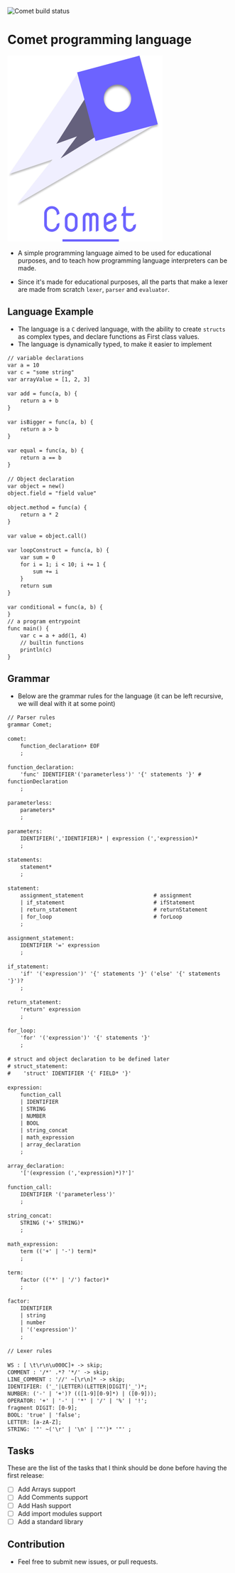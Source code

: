 ![Comet build status](https://github.com/chermehdi/comet/workflows/Go/badge.svg?branch=master)

# Comet programming language 

![comet programming language](./comet.png)

- A simple programming language aimed to be used for educational purposes, and to teach how programming language interpreters
can be made.

- Since it's made for educational purposes, all the parts that make a lexer are made from scratch `lexer`, `parser` and `evaluator`.

## Language Example 

- The language is a `C` derived language, with the ability to create `structs` as complex types, and declare functions as First class values.
- The language is dynamically typed, to make it easier to implement

```
// variable declarations
var a = 10
var c = "some string"
var arrayValue = [1, 2, 3]

var add = func(a, b) {
    return a + b
}

var isBigger = func(a, b) {
    return a > b
}

var equal = func(a, b) {
    return a == b
}

// Object declaration
var object = new()
object.field = "field value"

object.method = func(a) {
    return a * 2
}

var value = object.call()

var loopConstruct = func(a, b) {
    var sum = 0
    for i = 1; i < 10; i += 1 {
        sum += i
    }
    return sum
}

var conditional = func(a, b) {
}
// a program entrypoint
func main() {
    var c = a + add(1, 4)
    // builtin functions
    println(c)
}
```

## Grammar

- Below are the grammar rules for the language (it can be left recursive, we will deal with it at some point)

```
// Parser rules
grammar Comet;

comet:
    function_declaration+ EOF
    ;

function_declaration:
    'func' IDENTIFIER'('parameterless')' '{' statements '}' # functionDeclaration
    ;

parameterless:
    parameters*
    ;

parameters:
    IDENTIFIER(','IDENTIFIER)* | expression (','expression)*
    ;

statements:
    statement*
    ;

statement:
    assignment_statement                      # assignment
    | if_statement                            # ifStatement
    | return_statement                        # returnStatement
    | for_loop                                # forLoop
    ;

assignment_statement:
    IDENTIFIER '=' expression
    ;

if_statement:
    'if' '('expression')' '{' statements '}' ('else' '{' statements '}')?
    ;

return_statement:
    'return' expression
    ;

for_loop:
    'for' '('expression')' '{' statements '}'
    ;

# struct and object declaration to be defined later
# struct_statement:
#    'struct' IDENTIFIER '{' FIELD* '}'

expression:
    function_call
    | IDENTIFIER
    | STRING 
    | NUMBER 
    | BOOL 
    | string_concat
    | math_expression
    | array_declaration
    ;

array_declaration:
    '['(expression (','expression)*)?']'

function_call:
    IDENTIFIER '('parameterless')'
    ;

string_concat:
    STRING ('+' STRING)*
    ;

math_expression:
    term (('+' | '-') term)*
    ;

term:
    factor (('*' | '/') factor)*
    ;

factor:
    IDENTIFIER
    | string
    | number
    | '('expression')'
    ;

// Lexer rules

WS : [ \t\r\n\u000C]+ -> skip;
COMMENT : '/*' .*? '*/' -> skip;
LINE_COMMENT : '//' ~[\r\n]* -> skip;
IDENTIFIER: ('_'|LETTER)(LETTER|DIGIT|'_')*;
NUMBER: ('-' | '+')? (([1-9][0-9]*) | ([0-9]));
OPERATOR: '+' | '-' | '*' | '/' | '%' | '!';
fragment DIGIT: [0-9];
BOOL: 'true' | 'false';
LETTER: [a-zA-Z];
STRING: '"' ~('\r' | '\n' | '"')* '"' ;
```

## Tasks

These are the list of the tasks that I think should be done before having the first release:

- [ ] Add Arrays support
- [ ] Add Comments support
- [ ] Add Hash support
- [ ] Add import modules support
- [ ] Add a standard library

## Contribution

- Feel free to submit new issues, or pull requests.
